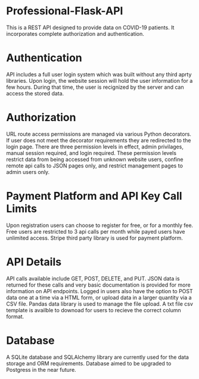 # Professional-Flask-API
This is a REST API designed to provide data on COVID-19 patients. It incorporates complete authorization and authentication.

# Authentication
API includes a full user login system which was built without any third aprty libraries. Upon login, the website session will hold the user information for a few hours.  During that time, the user is recignized by the server and can access the stored data.

# Authorization
URL route access permissions are managed via various Python decorators. If user does not meet the decorator requirements they are redirected to the login page. There are three permission levels in effect, admin privilages, manual session required, and login required.  These permission levels restrict data from being accessed from unknown website users, confine remote api calls to JSON pages only, and restrict management pages to admin users only.

# Payment Platform and API Key Call Limits
Upon registration users can choose to register for free, or for a monthly fee.  Free users are restricted to 3 api calls per month while payed users have unlimited access.  Stripe third party library is used for payment platform.

# API Details
API calls available include GET, POST, DELETE, and PUT. JSON data is returned for these calls and very basic documentation is provided for more information on API endpoints.  Logged in users also have the option to POST data one at a time via a HTML form, or upload data in a larger quantity via a CSV file.  Pandas data library is used to manage the file upload.  A txt file csv template is availble to downoad for users to recieve the correct column format.

# Database
A SQLite database and SQLAlchemy library are currently used for the data storage and ORM requirements.  Database aimed to be upgraded to Postgress in the near future. 
